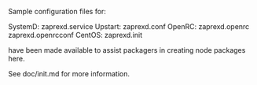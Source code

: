 Sample configuration files for:

SystemD: zaprexd.service
Upstart: zaprexd.conf
OpenRC:  zaprexd.openrc
         zaprexd.openrcconf
CentOS:  zaprexd.init

have been made available to assist packagers in creating node packages here.

See doc/init.md for more information.
